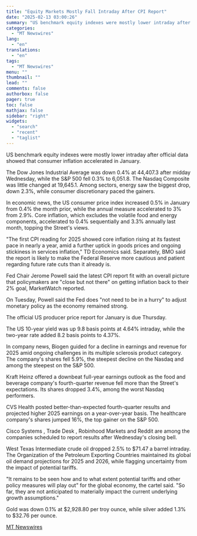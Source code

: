 ```yaml
---
title: "Equity Markets Mostly Fall Intraday After CPI Report"
date: "2025-02-13 03:00:26"
summary: "US benchmark equity indexes were mostly lower intraday after official data showed that consumer inflation accelerated in January. The Dow Jones Industrial Average was down 0.4% at 44,407.3 after midday Wednesday, while the S&amp;P 500 fell 0.3% to 6,051.8. The Nasdaq Composite was little changed at 19,645.1. Among sectors, energy..."
categories:
  - "MT Newswires"
lang:
  - "en"
translations:
  - "en"
tags:
  - "MT Newswires"
menu: ""
thumbnail: ""
lead: ""
comments: false
authorbox: false
pager: true
toc: false
mathjax: false
sidebar: "right"
widgets:
  - "search"
  - "recent"
  - "taglist"
---
```


US benchmark equity indexes were mostly lower intraday after official data showed that consumer inflation accelerated in January.

The Dow Jones Industrial Average was down 0.4% at 44,407.3 after midday Wednesday, while the S&P 500 fell 0.3% to 6,051.8. The Nasdaq Composite was little changed at 19,645.1. Among sectors, energy saw the biggest drop, down 2.3%, while consumer discretionary paced the gainers.

In economic news, the US consumer price index increased 0.5% in January from 0.4% the month prior, while the annual measure accelerated to 3% from 2.9%. Core inflation, which excludes the volatile food and energy components, accelerated to 0.4% sequentially and 3.3% annually last month, topping the Street's views.

"The first CPI reading for 2025 showed core inflation rising at its fastest pace in nearly a year, amid a further uptick in goods prices and ongoing stickiness in services inflation," TD Economics said. Separately, BMO said the report is likely to make the Federal Reserve more cautious and patient regarding future rate cuts than it already is.

Fed Chair Jerome Powell said the latest CPI report fit with an overall picture that policymakers are "close but not there" on getting inflation back to their 2% goal, MarketWatch reported.

On Tuesday, Powell said the Fed does "not need to be in a hurry" to adjust monetary policy as the economy remained strong.

The official US producer price report for January is due Thursday.

The US 10-year yield was up 9.8 basis points at 4.64% intraday, while the two-year rate added 8.2 basis points to 4.37%.

In company news, Biogen guided for a decline in earnings and revenue for 2025 amid ongoing challenges in its multiple sclerosis product category. The company's shares fell 5.9%, the steepest decline on the Nasdaq and among the steepest on the S&P 500.

Kraft Heinz offered a downbeat full-year earnings outlook as the food and beverage company's fourth-quarter revenue fell more than the Street's expectations. Its shares dropped 3.4%, among the worst Nasdaq performers.

CVS Health posted better-than-expected fourth-quarter results and projected higher 2025 earnings on a year-over-year basis. The healthcare company's shares jumped 16%, the top gainer on the S&P 500.

Cisco Systems , Trade Desk , Robinhood Markets and Reddit are among the companies scheduled to report results after Wednesday's closing bell.

West Texas Intermediate crude oil dropped 2.5% to $71.47 a barrel intraday. The Organization of the Petroleum Exporting Countries maintained its global oil demand projections for 2025 and 2026, while flagging uncertainty from the impact of potential tariffs.

"It remains to be seen how and to what extent potential tariffs and other policy measures will play out" for the global economy, the cartel said. "So far, they are not anticipated to materially impact the current underlying growth assumptions."

Gold was down 0.1% at $2,928.80 per troy ounce, while silver added 1.3% to $32.76 per ounce.

[MT Newswires](https://www.tradingview.com/news/mtnewswires.com:20250212:A3315831:0/)
